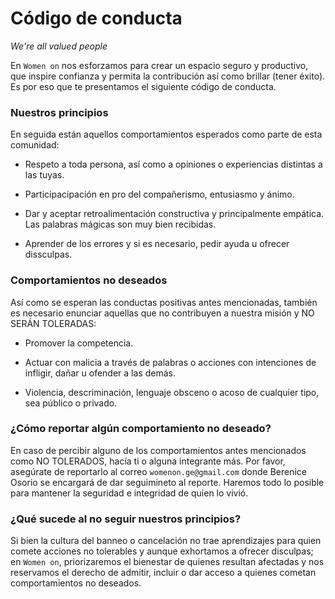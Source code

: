 # Código de conducta 

*We're all valued people*

En ``Women on`` nos esforzamos para crear un espacio seguro y productivo, que inspire confianza y permita la contribución así como brillar (tener éxito). Es por eso que te presentamos el siguiente código de conducta. 

### Nuestros principios

En seguida están aquellos comportamientos esperados como parte de esta comunidad:

- Respeto a toda persona, así como a opiniones o experiencias distintas a las tuyas.

- Participacipación en pro del compañerismo, entusiasmo y ánimo.

- Dar y aceptar retroalimentación constructiva y principalmente empática. Las palabras mágicas son muy bien recibidas. 

- Aprender de los errores y si es necesario, pedir ayuda u ofrecer dissculpas. 

### Comportamientos no deseados

Así como se esperan las conductas positivas antes mencionadas, también es necesario enunciar aquellas que no contribuyen a nuestra misión y NO SERÁN TOLERADAS: 

- Promover la competencia.

- Actuar con malicia a través de palabras o acciones con intenciones de infligir, dañar u ofender a las demás. 

- Violencia, descriminación, lenguaje obsceno o acoso de cualquier tipo, sea público o privado.

### ¿Cómo reportar algún comportamiento no deseado?

En caso de percibir alguno de los comportamientos antes mencionados como NO TOLERADOS, hacía ti o alguna integrante más. 
Por favor, asegúrate de reportarlo al correo ```womenon.ge@gmail.com``` donde Berenice Osorio se encargará de dar seguimineto al reporte. Haremos todo lo posible para mantener la seguridad e integridad de quien lo vivió.

### ¿Qué sucede al no seguir nuestros principios?

Si bien la cultura del banneo o cancelación no trae aprendizajes para quien comete acciones no tolerables y aunque exhortamos a ofrecer disculpas; en ``Women on``, priorizaremos el bienestar de quienes resultan afectadas y nos reservamos el derecho de admitir, incluir o dar acceso a quienes cometan comportamientos no deseados.

